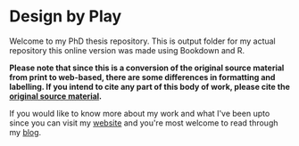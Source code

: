 # Design by Play

Welcome to my PhD thesis repository. This is output folder for my actual repository this online version was made using Bookdown and R.

**Please note that since this is a conversion of the original source material from print to web-based, there are some differences in formatting and labelling. If you intend to cite any part of this body of work, please cite the [original source material](https://doi.org/10.17635/lancaster/thesis/1396).**

If you would like to know more about my work and what I've been upto since you can visit my [website](https://haiderali.co/) and you're most welcome to read through my [blog](https://blog.haiderali.co/).
